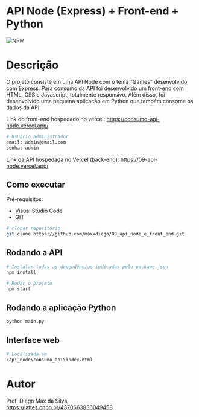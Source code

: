 # API Node (Express) + Front-end + Python
![NPM](https://img.shields.io/npm/l/react)

# Descrição

O projeto consiste em uma API Node com o tema "Games" desenvolvido com Express. 
Para consumo da API foi desenvolvido um front-end com HTML, CSS e Javascript, totalmente responsivo. Além disso, foi desenvolvido uma pequena aplicação em Python que também consome os dados da API.

Link do front-end hospedado no vercel: https://consumo-api-node.vercel.app/

```bash
# Usuário administrador
email: admin@email.com
senha: admin
```

Link da API hospedada no Vercel (back-end): https://09-api-node.vercel.app/

## Como executar

Pré-requisitos: 
- Visual Studio Code
- GIT

```bash
# clonar repositório
git clone https://github.com/maxxdiego/09_api_node_e_front_end.git

```

## Rodando a API

```bash
# Instalar todas as dependências indicadas pelo package.json
npm install

```

```bash
# Rodar o projeto
npm start

```

## Rodando a aplicação Python

```bash
python main.py

```

## Interface web
```bash
# Localizada em
\api_node\consumo_api\index.html

```

# Autor

Prof. Diego Max da Silva<br>
https://lattes.cnpq.br/4370663836049458
